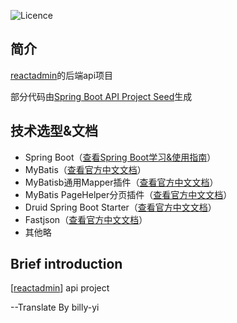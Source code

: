 ![Licence](https://img.shields.io/badge/licence-none-green.svg)

## 简介

[reactadmin](https://github.com/good0520/reactadmin)的后端api项目


部分代码由[Spring Boot API Project Seed](https://github.com/lihengming/spring-boot-api-project-seed)生成


## 技术选型&文档
- Spring Boot（[查看Spring Boot学习&使用指南](http://www.jianshu.com/p/1a9fd8936bd8)）
- MyBatis（[查看官方中文文档](http://www.mybatis.org/mybatis-3/zh/index.html)）
- MyBatisb通用Mapper插件（[查看官方中文文档](https://mapperhelper.github.io/docs/)）
- MyBatis PageHelper分页插件（[查看官方中文文档](https://pagehelper.github.io/)）
- Druid Spring Boot Starter（[查看官方中文文档](https://github.com/alibaba/druid/tree/master/druid-spring-boot-starter/)）
- Fastjson（[查看官方中文文档](https://github.com/Alibaba/fastjson/wiki/%E9%A6%96%E9%A1%B5)）
- 其他略

## Brief introduction
[[reactadmin](https://github.com/good0520/reactadmin)] api project

  --Translate By billy-yi
